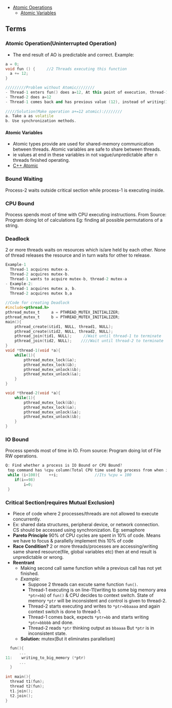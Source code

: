 - [Atomic Operations](#at)
  - [Atomic Variables](#av)

## Terms
<a name=at></a>
### Atomic Operation(Uninterrupted Operation)
- The end result of AO is predictable and correct. Example:
```cpp
a = 0;
void fun () {     //2 Threads executing this function
  a += 12;
}

/////////Problem without Atomic////////
- Thread-1 enters fun() does a=12, At this point of execution, thread-1 is preempted and another thread-2 gets into same function.
- Thread-2 does a=12
- Thread-1 comes back and has previous value (12), instead of writing(14), it ends up in writing (12). But value should be 24.
  
/////Solution(Make operation a+=12 atomic):////////
a. Take a as volatile
b. Use synchronization methods.
```

<a name=av></a>
#### Atomic Variables
- Atomic types provide are used for shared-memory communication between threads. Atomic variables are safe to share between threads.
- ie values at end in these variables in not vague/unpredictable after n threads finished operating.
- [C++ Atomic](/Languages/Programming_Languages/c++/Threads/)

<a name=bw></a>
### Bound Waiting
Process-2 waits outside critical section while process-1 is executing inside.
<a name=cb></a>
### CPU Bound 
Process spends most of time with CPU executing instructions. From Source: Program doing lot of calculations Eg: finding all possible permutations of a string.
<a name=dl></a>
### Deadlock
2 or more threads waits on resources which is/are held by each other. None of thread releases the resource and in turn waits for other to release. 
```c
Example-1
  Thread-1 acquires mutex-a. 
  Thread-2 acquires mutex-b. 
  Thread-1 wants to acquire mutex-b, thread-2 mutex-a
- Example-2:    
  Thread-1 acquires mutex a, b.    
  Thread-2 acquires mutex b,a
  
//Code for creating Deadlock
#include<pthread.h>
pthread_mutex_t     a = PTHREAD_MUTEX_INITIALIZER;
pthread_mutex_t     b = PTHREAD_MUTEX_INITIALIZER;
main(){
    pthread_create(&tid1, NULL, thread1, NULL);
    pthread_create(&tid2, NULL, thread2, NULL);
    pthread_join(tid1, NULL);     //Wait until thread-1 to terminate
    pthread_join(tid2, NULL);    ////Wait until thread-2 to terminate
}
void *thread-1(void *a){
    while(1){
        pthread_mutex_lock(&a); 
        pthread_mutex_lock(&b);
        pthread_mutex_unlock(&b);
        pthread_mutex_unlock(&a);
    }
}

void *thread-2(void *a){
    while(1){
        pthread_mutex_lock(&b); 
        pthread_mutex_lock(&a);
        pthread_mutex_unlock(&a);
        pthread_mutex_unlock(&b);
    }
}
```
<a name=io></a>
### IO Bound 
Process spends most of time in IO. From source: Program doing lot of File RW operations.
```c
Q: Find whether a process is IO Bound or CPU Bound?
 top command has %cpu column(Total CPU time used by process from when its started). CPU bound will have high %cpu.
 while (i<100){    ++i;                //Its %cpu = 100
    if(i==98)
        i=0;
 }
 ```
 <a name=cs></a>
### Critical Section(requires Mutual Exclusion)
  - Piece of code where 2 processes/threads are not allowed to execute concurrently. 
  - Ex: shared data structures, peripheral device, or network connection. CS should be accessed using synchronization. Eg: semaphore
- **Pareto Principle** 90% of CPU cycles are spent in 10% of code. Means we have to focus & parallelly implement this 10% of code
- **Race Condition?** 2 or more threads/processes are accessing/writing same shared resource(file, global variables etc) then at end result is unpredictable or wrong.
- **Reentrant**
  - Making second call same function while a previous call has not yet finished.
  - *Example:*
    - Suppose 2 threads can excute same function `fun()`.
    - Thread-1 executing is on line-11(writing to some big memory area `*ptr=bb`) of `fun()` & CPU decides to context switch. State of memory `*ptr` will be inconsistent and control is given to thread-2.
    - Thread-2 starts executing and writes to `*ptr=bbaaaa` and again context switch is done to thread-1.
    - Thread-1 comes back, expects `*ptr=bb` and starts writing `*ptr=bbbbb` and done.
    - Thread-2 reads `*ptr` thinking output as `bbaaaa` But `*ptr` is in inconsistent state.
  - **Solution:** mutex(But it eliminates parallelism)
```c
  fun(){            
      ...
11:    writing_to_big_memory (*ptr)
      ...
  }
  
int main(){  
  thread t1(fun);
  thread t2(fun);
  t1.join();
  t2.join();
}  
```
